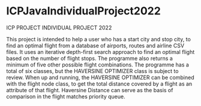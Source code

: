 # ICPJavaIndividualProject2022
ICP PROJECT INDIVIDUAL PROJECT 2022

This project is intended to help a user who has a start city and stop city, to find an optimal flight from a database of airports, routes and airline CSV files. 
It uses an iterative depth-first search approach to find an optimal flight based on the number of flight stops. 
The programme also returns a minimum of five other possible flight combinations. 
The programme has a total of six classes, but the HAVERSINE OPTIMIZER class is subject to review.
When up and running, the HAVERSINE OPTIMIZER can be combined with the flight node class, to get the total distance covered by a flight as an attribute of that flight. 
Haversine Distance can serve as the basis of comparison in the flight matches priority queue.

